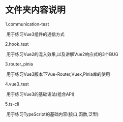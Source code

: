 # 文件夹内容说明

1.communication-test

​	用于练习Vue3组件的通信方式

2.hook_test

​	用于练习Vue2的混入效果,以及讲解Vue2响应式的3个BUG

3.router_pinia

​	用于练习Vue3版本下Vue-Router,Vuex,Pinia库的使用

4.vue3_test

​	用于练习Vue3的基础语法(组合API)

5.ts-cli

​	用于练习TypeScript的基础内容(接口,函数,泛型)